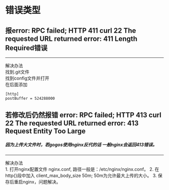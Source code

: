# 错误类型

## 报error: RPC failed; HTTP 411 curl 22 The requested URL returned error: 411 Length Required错误  
---
解决办法  
找到.git文件  
找到config文件并打开  
在后面添加  
```
[http]  
postBuffer = 524288000  
```
## 若修改后仍然报错 error: RPC failed; HTTP 413 curl 22 The requested URL returned error: 413 Request Entity Too Large  

##### 因为上传大文件时，若gogos使用nginx反代的话 一般nginx会返回413错误。
----
解决办法  
    1. 打开nginx配置文件 nginx.conf, 路径一般是：/etc/nginx/nginx.conf。
	2. 在http{}段中加入 client_max_body_size 50m; 50m为允许最大上传的大小。
	3. 保存后重启nginx，问题解决。